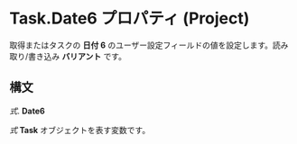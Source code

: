 
# Task.Date6 プロパティ (Project)

取得またはタスクの **日付 6** のユーザー設定フィールドの値を設定します。読み取り/書き込み **バリアント** です。


## 構文

 _式_. **Date6**

 _式_ **Task** オブジェクトを表す変数です。

